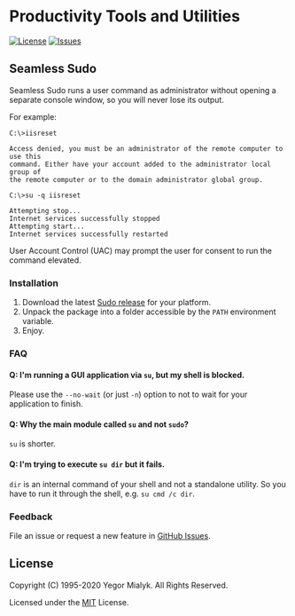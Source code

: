# Productivity Tools and Utilities

[![License](https://img.shields.io/badge/License-MIT-brightgreen.svg?style=plastic)](LICENSE)
[![Issues](https://img.shields.io/github/issues-raw/yegor-mialyk/tools.svg?style=plastic)](https://github.com/yegor-mialyk/tools/issues)

## Seamless Sudo

Seamless Sudo runs a user command as administrator without opening a separate console window, so you will never lose its output.

For example:

```
C:\>iisreset

Access denied, you must be an administrator of the remote computer to use this
command. Either have your account added to the administrator local group of
the remote computer or to the domain administrator global group.

C:\>su -q iisreset

Attempting stop...
Internet services successfully stopped
Attempting start...
Internet services successfully restarted
```

User Account Control (UAC) may prompt the user for consent to run the command elevated.

### Installation

1. Download the latest [Sudo release](https://github.com/yegor-mialyk/tools/releases/latest) for your platform.
2. Unpack the package into a folder accessible by the `PATH` environment variable.
3. Enjoy.

### FAQ

#### Q: I'm running a GUI application via `su`, but my shell is blocked.

Please use the `--no-wait` (or just `-n`) option to not to wait for your application to finish.

#### Q: Why the main module called `su` and not `sudo`?

`su` is shorter.

#### Q: I'm trying to execute `su dir` but it fails.

`dir` is an internal command of your shell and not a standalone utility. So you have to run it through the shell, e.g. `su cmd /c dir`.

### Feedback

File an issue or request a new feature in [GitHub Issues](https://github.com/yegor-mialyk/tools/issues).

## License

Copyright (C) 1995-2020 Yegor Mialyk. All Rights Reserved.

Licensed under the [MIT](LICENSE) License.
